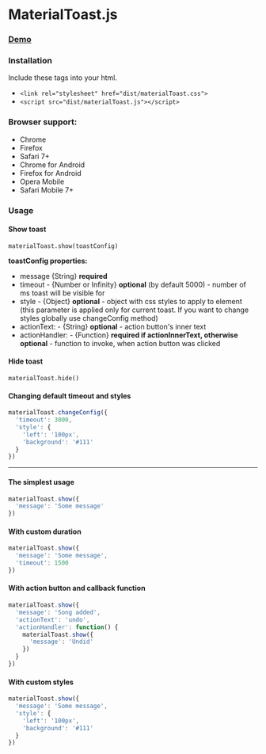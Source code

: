 # MaterialToast.js

###  [Demo](http://madtaras.github.io/materialtoast.js/)

### Installation

Include these tags into your html.

* `<link rel="stylesheet" href="dist/materialToast.css">`
* `<script src="dist/materialToast.js"></script>`

### Browser support:
* Chrome
* Firefox
* Safari 7+
* Chrome for Android
* Firefox for Android
* Opera Mobile
* Safari Mobile 7+

### Usage

#### Show toast
`materialToast.show(toastConfig)`

 **toastConfig properties:**

* message {String} **required**
* timeout - {Number or Infinity} **optional** (by default 5000) - number of ms toast will be visible for
* style - {Object} **optional** - object with css styles to apply to element (this parameter is applied only for current toast. If you want to change styles globally use changeConfig method)
* actionText: - {String} **optional** - action button's inner text
* actionHandler: - {Function} **required if actionInnerText, otherwise optional** - function to invoke, when action button was clicked

#### Hide toast
`materialToast.hide()`

#### Changing default timeout and styles

```javascript
materialToast.changeConfig({
  'timeout': 3000,
  'style': {
    'left': '100px',
    'background': '#111'
  }
})
```

---------------
#### The simplest usage

```javascript
materialToast.show({
  'message': 'Some message'
})
```

#### With custom duration

```javascript
materialToast.show({
  'message': 'Some message',
  'timeout': 1500
})
```

#### With action button and callback function

```javascript
materialToast.show({
  'message': 'Song added',
  'actionText': 'undo',
  'actionHandler': function() {
    materialToast.show({
      'message': 'Undid'
    })
  }
})
```

#### With custom styles

```javascript
materialToast.show({
  'message': 'Some message',
  'style': {
    'left': '100px',
    'background': '#111'
  }
})
```
